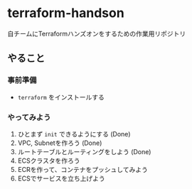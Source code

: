 # terraform-handson
自チームにTerraformハンズオンをするための作業用リポジトリ

## やること
### 事前準備
- `terraform` をインストールする

### やってみよう
1. ひとまず `init` できるようにする (Done)
1. VPC, Subnetを作ろう (Done)
1. ルートテーブルとルーティングをしよう (Done)
1. ECSクラスタを作ろう
1. ECRを作って、コンテナをプッシュしてみよう
1. ECSでサービスを立ち上げよう
